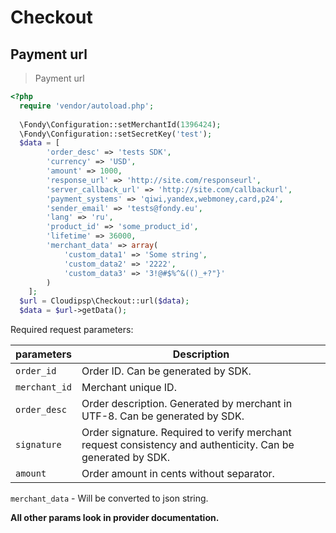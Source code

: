 # Checkout

## Payment url
> Payment url

```php
<?php
  require 'vendor/autoload.php';
  
  \Fondy\Configuration::setMerchantId(1396424);
  \Fondy\Configuration::setSecretKey('test');
  $data = [
        'order_desc' => 'tests SDK',
        'currency' => 'USD',
        'amount' => 1000,
        'response_url' => 'http://site.com/responseurl',
        'server_callback_url' => 'http://site.com/callbackurl',
        'payment_systems' => 'qiwi,yandex,webmoney,card,p24',
        'sender_email' => 'tests@fondy.eu',
        'lang' => 'ru',
        'product_id' => 'some_product_id',
        'lifetime' => 36000,
        'merchant_data' => array(
            'custom_data1' => 'Some string',
            'custom_data2' => '2222',
            'custom_data3' => '3!@#$%^&(()_+?"}'
        )
    ];
  $url = Cloudipsp\Checkout::url($data);
  $data = $url->getData();
```

Required request parameters:


parameters      | Description                                                                                      
----------------|-------------------------------------------------------------------------------------------------------
```order_id```        | Order ID. Can be generated by SDK.                                                               
```merchant_id```     | Merchant unique ID.                                           
```order_desc```      | Order description. Generated by merchant in UTF-8. Can be generated by SDK.                       
```signature```       | Order signature. Required to verify merchant request consistency and authenticity. Can be generated by SDK.
```amount```	        | Order amount in cents without separator.

```merchant_data``` - Will be converted to json string.

**All other params look in provider documentation.**

